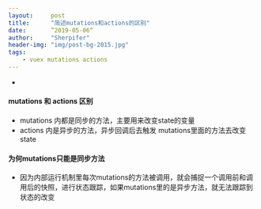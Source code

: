 ```yaml
---
layout:     post
title:      "简述mutations和actions的区别"
date:       ”2019-05-06“
author:     "Sherpifer"
header-img: "img/post-bg-2015.jpg"
tags:
    - vuex mutations actions
---
```


-
#### mutations 和 actions 区别
- mutations 内都是同步的方法，主要用来改变state的变量
- actions 内是异步的方法，异步回调后去触发 mutations里面的方法去改变state

#### 为何mutations只能是同步方法
- 因为内部运行机制里每次mutations的方法被调用，就会捕捉一个调用前和调用后的快照，进行状态跟踪，如果mutations里的是异步方法，就无法跟踪到状态的改变